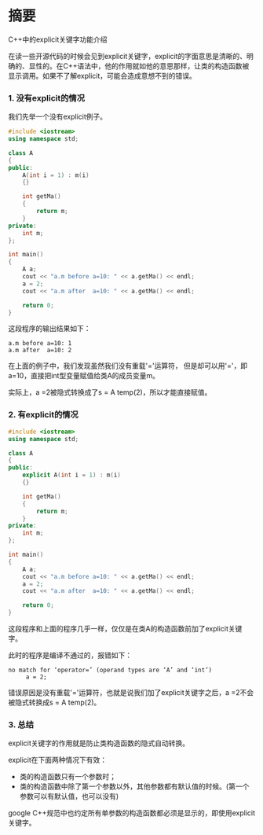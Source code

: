 # 摘要

C++中的explicit关键字功能介绍

在读一些开源代码的时候会见到explicit关键字，explicit的字面意思是清晰的、明确的、显性的。在C++语法中，他的作用就如他的意思那样，让类的构造函数被显示调用。如果不了解explicit，可能会造成意想不到的错误。

### 1. 没有explicit的情况

我们先举一个没有explicit例子。

```cpp
#include <iostream>
using namespace std;

class A
{
public:
    A(int i = 1) : m(i)
    {}

    int getMa()
    {
        return m;
    }
private:
    int m;
};

int main()
{
    A a;
    cout << "a.m before a=10: " << a.getMa() << endl;
    a = 2;
    cout << "a.m after  a=10: " << a.getMa() << endl;

    return 0;
}
```

这段程序的输出结果如下：

```text
a.m before a=10: 1
a.m after  a=10: 2
```

在上面的例子中，我们发现虽然我们没有重载'='运算符， 但是却可以用'='，即a=10，直接把int型变量赋值给类A的成员变量m。

实际上，a =2被隐式转换成了s = A temp(2)，所以才能直接赋值。

### 2. 有explicit的情况

```cpp
#include <iostream>
using namespace std;

class A
{
public:
    explicit A(int i = 1) : m(i)
    {}

    int getMa()
    {
        return m;
    }
private:
    int m;
};

int main()
{
    A a;
    cout << "a.m before a=10: " << a.getMa() << endl;
    a = 2;
    cout << "a.m after  a=10: " << a.getMa() << endl;

    return 0;
}
```

这段程序和上面的程序几乎一样，仅仅是在类A的构造函数前加了explicit关键字。

此时的程序是编译不通过的，报错如下：

```text
no match for ‘operator=’ (operand types are ‘A’ and ‘int’)
     a = 2;
```

错误原因是没有重载'='运算符，也就是说我们加了explicit关键字之后，a =2不会被隐式转换成s = A temp(2)。

### 3. 总结

explicit关键字的作用就是防止类构造函数的隐式自动转换。

explicit在下面两种情况下有效：

- 类的构造函数只有一个参数时；
- 类的构造函数中除了第一个参数以外，其他参数都有默认值的时候。(第一个参数可以有默认值，也可以没有)

google C++规范中也约定所有单参数的构造函数都必须是显示的，即使用explicit关键字。
